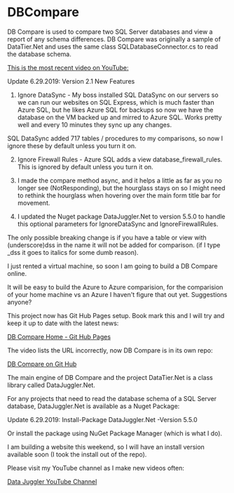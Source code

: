 # DBCompare
DB Compare is used to compare two SQL Server databases and view a report of any schema differences. DB Compare was originally a sample of DataTier.Net and uses the same class SQLDatabaseConnector.cs to read the database schema.

<a href='https://youtu.be/13HipAOyAqU'>This is the most recent video on YouTube:</a>

Update 6.29.2019: 
Version 2.1 New Features
1. Ignore DataSync - My boss installed SQL DataSync on our servers so we can run our websites on SQL Express, which is much faster than Azure SQL, but he likes Azure SQL for backups so now we have the database on the VM backed up and mirred to Azure SQL.
Works pretty well and every 10 minutes they sync up any changes.

SQL DataSync added 717 tables / procedures to my comparisons, so now I ignore these by default unless you turn it on.

2. Ignore Firewall Rules - Azure SQL adds a view database_firewall_rules. This is ignored by default unless you turn it on.

3. I made the compare method async, and it helps a little as far as you no longer see (NotResponding), but the hourglass stays on so I might need to rethink the hourglass when hovering over the main form title bar for movement.

4. I updated the Nuget package DataJuggler.Net to version 5.5.0 to handle this optional parameters for IgnoreDataSync and IgnoreFirewallRules.

The only possible breaking change is if you have a table or view with (underscore)dss in the name it will not be added for comparison. (if I type _dss it goes to italics for some dumb reason). 

I just rented a virtual machine, so soon I am going to build a DB Compare online. 

It will be easy to build the Azure to Azure comparision, for the comparision of your home machine vs an Azure I haven't figure that out yet. Suggestions anyone?

This project now has Git Hub Pages setup. Book mark this and I will try and keep it up to date with the latest news:

<a href='https://datajuggler.github.io/DBCompare/'>DB Compare Home - Git Hub Pages</a>

The video lists the URL incorrectly, now DB Compare is in its own repo:

<a href='https://github.com/DataJuggler/DBCompare'>DB Compare on Git Hub<a/>

The main engine of DB Compare and the project DataTier.Net is a class library called DataJuggler.Net.

For any projects that need to read the database schema of a SQL Server database, DataJuggler.Net is available as a Nuget Package:

Update 6.29.2019:
Install-Package DataJuggler.Net -Version 5.5.0

Or install the package using NuGet Package Manager (which is what I do).

I am building a website this weekend, so I will have an install version available soon (I took the install out of the repo).

Please visit my YouTube channel as I make new videos often:

<a href='https://www.youtube.com/channel/UCaw0joqvisKr3lYJ9Pd2vHA'>Data Juggler YouTube Channel</a>


